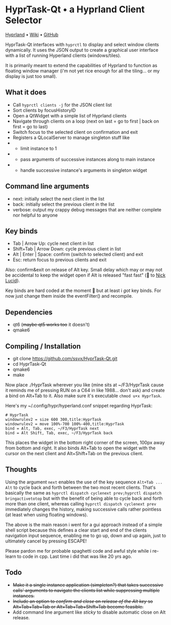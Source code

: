 # HyprTask-Qt • a Hyprland Client Selector

[Hyprland](https://hyprland.org/) • [Wiki](https://wiki.hyprland.org/) • [GitHub](https://github.com/hyprwm/Hyprland)

HyprTask-Qt interfaces with `hyprctl` to display and select window clients dynamically. It uses the JSON output to create a graphical user interface with a list of running Hyperland clients (windows/tiles).

It is primarily meant to extend the capabilities of Hyprland to function as floating window manager (i'm not yet rice enough for all the tiling... or my display is just too small).

## What it does

- Call `hyprctl clients -j` for the JSON client list
- Sort clients by focusHistoryID
- Open a QtWidget with a simple list of Hyprland clients
- Navigate through clients on a loop (next on last = go to first | back on first = go to last)
- Switch focus to the selected client on confirmation and exit
- Registers a QLocalServer to manage singleton stuff like
- - limit instance to 1
- - pass arguments of successive instances along to main instance
- - handle successive instance's arguments in singleton widget

## Command line arguments

- next: initially select the next client in the list
- back: initially select the previous client in the list
- verbose: output my crappy debug messages that are neither complete nor helpful to anyone

## Key binds

- Tab | Arrow Up: cycle next client in list
- Shift+Tab | Arrow Down: cycle previous client in list
- Alt | Enter | Space: confirm (switch to selected client) and exit
- Esc: return focus to previous clients and exit

Also: confirm&exit on release of Alt key. Small delay which may or may not be accidental to keep the widget open if Alt is released "fast fast" (💌 to [Nick Lucid](https://www.youtube.com/user/TheScienceAsylum)).

Key binds are hard coded at the moment 🤮 but at least i *got* key binds.
For now just change them inside the eventFilter() and recompile.

## Dependencies

- qt6 (~~maybe qt5 works too~~ it doesn't)
- qmake6

## Compiling / Installation

- git clone https://github.com/ssvx/HyprTask-Qt.git
- cd HyprTask-Qt
- qmake6
- make

Now place ./HyprTask wherever you like (mine sits at ~/F3/HyprTask cause it reminds me of pressing RUN on a C64 in like 1988... don't ask) and create a bind on Alt+Tab to it. Also make sure it's executable `chmod u+x HyprTask`.

Here's my ~/.config/hypr/hyperland.conf snippet regarding HyprTask:
```
# HyprTask
windowrulev2 = size 600 300,title:HyprTask
windowrulev2 = move 100%-700 100%-400,title:HyprTask
bind = Alt, Tab, exec, ~/F3/HyprTask next
bind = Alt Shift, Tab, exec, ~/F3/HyprTask back
```

This places the widget in the bottom right corner of the screen, 100px away from bottom and right. It also binds Alt+Tab to open the widget with the cursor on the next client and Alt+Shift+Tab on the previous client.

## Thoughts

Using the argument `next` enables the use of the key sequence `Alt+Tab ... Alt` to cycle back and forth between the two most recent clients. That's basically the same as `hyprctl dispatch cyclenext prev;hyprctl dispatch bringactivetotop` but with the benefit of being able to cycle back and forth more than one client, whereas calling `hyprctl dispatch cyclenext prev` immediately changes the history, making successive calls rather pointless (at least when using floating windows).

The above is the main reason i went for a gui approach instead of a simple shell script because this defines a clear start and end of the clients navigation input sequence, enabling me to go up, down and up again, just to ultimately cancel by pressing ESCAPE!

Please pardon me for probable spaghetti code and awful style while i re-learn to code in cpp. Last time i did that was like 20 yrs ago.

## Todo

- ~~Make it a single instance application (simpleton?) that takes successive calls' arguments to navigate the clients list while suppressing multiple instances.~~
- ~~Include an option to *confirm and close* on *release of the Alt key* so Alt+Tab+Tab+Tab or Alt+Tab+Tab+Shift+Tab become feasible.~~
- Add command line argument like *sticky* to disable automatic close on Alt release.
